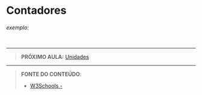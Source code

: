 # Contadores





###### exemplo:

``` css
```





***

> **PRÓXIMO AULA:** [Unidades](../18.2-unidades)

***


> **FONTE DO CONTEÚDO**:
>
> - [W3Schools - ]()
